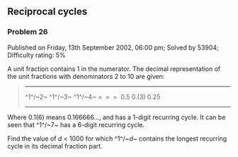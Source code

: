 Reciprocal cycles
-----------------

### Problem 26

Published on Friday, 13th September 2002, 06:00 pm; Solved by 53904;
Difficulty rating: 5%

A unit fraction contains 1 in the numerator. The decimal representation
of the unit fractions with denominators 2 to 10 are given:

>   ------------------------ ------------------------ ------------------------
>   ^1^/~2~                  ^1^/~3~                  ^1^/~4~
>   =                        =                        = 
>   0.5                      0.(3)                    0.25
>   ------------------------ ------------------------ ------------------------
>
Where 0.1(6) means 0.166666..., and has a 1-digit recurring cycle. It
can be seen that ^1^/~7~ has a 6-digit recurring cycle.

Find the value of *d* \< 1000 for which ^1^/~*d*~ contains the longest
recurring cycle in its decimal fraction part.
